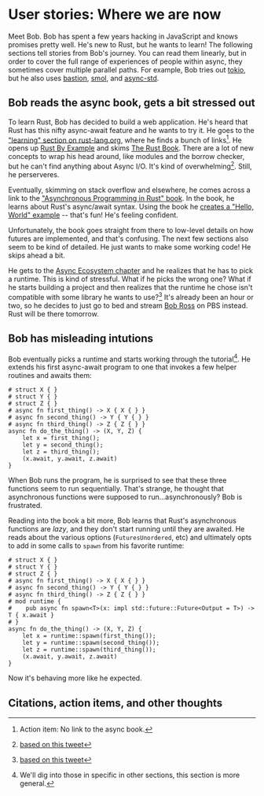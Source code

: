 # User stories: Where we are now

Meet Bob. Bob has spent a few years hacking in JavaScript and knows promises pretty well. He's new to Rust, but he wants to learn! The following sections tell stories from Bob's journey. You can read them linearly, but in order to cover the full range of experiences of people within async, they sometimes cover multiple parallel paths. For example, Bob tries out [tokio], but he also uses [bastion], [smol], and [async-std].

[tokio]: https://tokio.rs/
[bastion]: https://github.com/bastion-rs/bastion
[smol]: https://github.com/smol-rs/smol
[async-std]: https://github.com/async-rs/async-std

## Bob reads the async book, gets a bit stressed out

To learn Rust, Bob has decided to build a web application. He's heard that Rust has this nifty async-await feature and he wants to try it. He goes to the ["learning" section on rust-lang.org], where he finds a bunch of links[^nobook]. He opens up [Rust By Example] and skims [The Rust Book]. There are a lot of new concepts to wrap his head around, like modules and the borrow checker, but he can't find anything about Async I/O. It's kind of overwhelming[^cite-overwhelming]. Still, he perserveres.

Eventually, skimming on stack overflow and elsewhere, he comes across a link to the ["Asynchronous Programming in Rust" book]. In the book, he learns about Rust's async/await syntax. Using the book he [creates a "Hello, World" example] -- that's fun! He's feeling confident.

Unfortunately, the book goes straight from there to low-level details on how futures are implemented, and that's confusing. The next few sections also seem to be kind of detailed. He just wants to make some working code! He skips ahead a bit.

He gets to the [Async Ecosystem chapter] and he realizes that he has to pick a runtime. This is kind of stressful. What if he picks the wrong one? What if he starts building a project and then realizes that the runtime he chose isn't compatible with some library he wants to use?[^cite-FOMO] It's already been an hour or two, so he decides to just go to bed and stream [Bob Ross] on PBS instead. Rust will be there tomorrow.

[Rust By Example]: https://doc.rust-lang.org/rust-by-example/
[The Rust Book]: https://doc.rust-lang.org/book/
["learning" section on rust-lang.org]: https://www.rust-lang.org/learn
["Asynchronous Programming in Rust" book]: https://rust-lang.github.io/async-book/
[creates a "Hello, World" example]: https://rust-lang.github.io/async-book/01_getting_started/04_async_await_primer.html
[Async Ecosystem chapter]: https://rust-lang.github.io/async-book/08_ecosystem/00_chapter.html
[Bob Ross]: https://www.pbs.org/show/best-joy-painting/

## Bob has misleading intutions

Bob eventually picks a runtime and starts working through the tutorial[^other_sections]. He extends his first async-await program to one that invokes a few helper routines and awaits them:

```rust,edition2018
# struct X { }
# struct Y { }
# struct Z { }
# async fn first_thing() -> X { X { } }
# async fn second_thing() -> Y { Y { } }
# async fn third_thing() -> Z { Z { } }
async fn do_the_thing() -> (X, Y, Z) {
    let x = first_thing();
    let y = second_thing();
    let z = third_thing();
    (x.await, y.await, z.await)
}
```

When Bob runs the program, he is surprised to see that these three functions seem to run sequentially. That's strange, he thought that asynchronous functions were supposed to run...asynchronously? Bob is frustrated.

Reading into the book a bit more, Bob learns that Rust's asynchronous functions are *lazy*, and they don't start running until they are awaited. He reads about the various options (`FuturesUnordered`, etc) and ultimately opts to add in some calls to `spawn` from his favorite runtime:

```rust,edition2018
# struct X { }
# struct Y { }
# struct Z { }
# async fn first_thing() -> X { X { } }
# async fn second_thing() -> Y { Y { } }
# async fn third_thing() -> Z { Z { } }
# mod runtime { 
#    pub async fn spawn<T>(x: impl std::future::Future<Output = T>) -> T { x.await } 
# }
async fn do_the_thing() -> (X, Y, Z) {
    let x = runtime::spawn(first_thing());
    let y = runtime::spawn(second_thing());
    let z = runtime::spawn(third_thing());
    (x.await, y.await, z.await)
}
```

Now it's behaving more like he expected.

## Citations, action items, and other thoughts

[^nobook]: Action item: No link to the async book.

[^cite-overwhelming]: [based on this tweet](https://twitter.com/richardsabow/status/1345815115745140736)

[^cite-FOMO]: [based on this tweet](https://twitter.com/EchoRior/status/1359965313979346944)

[^other_sections]: We'll dig into those in specific in other sections, this section is more general.
